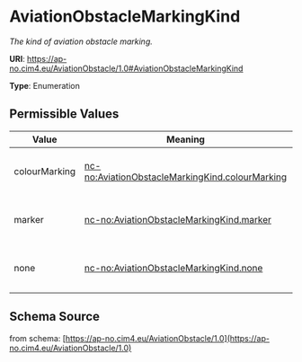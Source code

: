 # AviationObstacleMarkingKind

_The kind of aviation obstacle marking._

**URI**: https://ap-no.cim4.eu/AviationObstacle/1.0#AviationObstacleMarkingKind

**Type**: Enumeration

## Permissible Values

| Value | Meaning | Description |
| --- | --- | --- |
| colourMarking | [nc-no:AviationObstacleMarkingKind.colourMarking](https://ap-no.cim4.eu/AviationObstacle/1.0#AviationObstacleMarkingKind.colourMarking) | The aviation obstacle marking is colourMarking. |
| marker | [nc-no:AviationObstacleMarkingKind.marker](https://ap-no.cim4.eu/AviationObstacle/1.0#AviationObstacleMarkingKind.marker) | The aviation obstacle marking is marker. |
| none | [nc-no:AviationObstacleMarkingKind.none](https://ap-no.cim4.eu/AviationObstacle/1.0#AviationObstacleMarkingKind.none) | The aviation obstacle marking is none. |
## Schema Source

from schema: [https://ap-no.cim4.eu/AviationObstacle/1.0](https://ap-no.cim4.eu/AviationObstacle/1.0)
